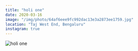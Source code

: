 ```yaml
---
title: "holi one"
date: 2020-03-16
image: "/img/photo/64af6eee9fc992dac13e3a2873ee1759.jpg"
location: "Taj West End, Bengaluru"
instagram: true
---
```


![holi one](/img/photo/64af6eee9fc992dac13e3a2873ee1759.jpg)
